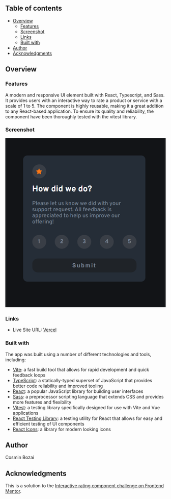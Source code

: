 ## Table of contents

- [Overview](#overview)
  - [Features](#features)
  - [Screenshot](#screenshot)
  - [Links](#links)
  - [Built with](#built-with)
- [Author](#author)
- [Acknowledgments](#acknowledgments)

## Overview

### Features

A modern and responsive UI element built with React, Typescript, and Sass. It provides users with an interactive way to rate a product or service with a scale of 1 to 5. The component is highly reusable, making it a great addition to any React-based application. To ensure its quality and reliability, the component have been thoroughly tested with the vitest library.

### Screenshot

![](./public/screenshot.png)

### Links

- Live Site URL: [Vercel](https://interactive-rating-component-sable-ten.vercel.app/)

### Built with

The app was built using a number of different technologies and tools, including:

- [Vite]("https://vitejs.dev/"): a fast build tool that allows for rapid development and quick feedback loops
- [TypeScript]("https://www.typescriptlang.org/"): a statically-typed superset of JavaScript that provides better code reliability and improved tooling
- [React]("https://react.dev/"): a popular JavaScript library for building user interfaces
- [Sass]("https://sass-lang.com/"): a preprocessor scripting language that extends CSS and provides more features and flexibility
- [Vitest]("https://vitest.dev/"): a testing library specifically designed for use with Vite and Vue applications
- [React Testing Library]("https://testing-library.com/"): a testing utility for React that allows for easy and efficient testing of UI components
- [React Icons]("https://react-icons.github.io/react-icons/"): a library for modern looking icons

## Author

Cosmin Bozai

## Acknowledgments

This is a solution to the [Interactive rating component challenge on Frontend Mentor](https://www.frontendmentor.io/challenges/interactive-rating-component-koxpeBUmI).
